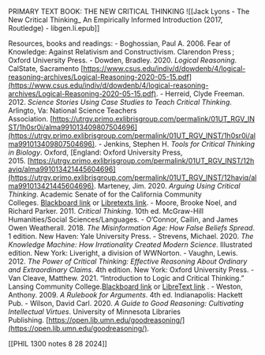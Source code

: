 PRIMARY TEXT BOOK:
	THE NEW CRITICAL THINKING
	![[Jack Lyons - The New Critical Thinking_ An Empirically Informed Introduction (2017, Routledge) - libgen.li.epub]]
	


Resources, books and readings:
	- Boghossian, Paul A. 2006. Fear of Knowledge: Against Relativism and Constructivism. Clarendon Press ; Oxford University Press.
	- Dowden, Bradley. 2020. _Logical Reasoning_. CalState, Sacramento [https://www.csus.edu/indiv/d/dowdenb/4/logical-reasoning-archives/Logical-Reasoning-2020-05-15.pdf](https://www.csus.edu/indiv/d/dowdenb/4/logical-reasoning-archives/Logical-Reasoning-2020-05-15.pdf).
	- Herreid, Clyde Freeman. 2012. _Science Stories Using Case Studies to Teach Critical Thinking_. Arlingto, Va: National Science Teachers Association. [https://utrgv.primo.exlibrisgroup.com/permalink/01UT_RGV_INST/1h0sr0i/alma991013409807504696](https://utrgv.primo.exlibrisgroup.com/permalink/01UT_RGV_INST/1h0sr0i/alma991013409807504696).
	- Jenkins, Stephen H. _Tools for Critical Thinking in Biology_. Oxford, [England: Oxford University Press, 2015. [https://utrgv.primo.exlibrisgroup.com/permalink/01UT_RGV_INST/12haviq/alma991013421445604696](https://utrgv.primo.exlibrisgroup.com/permalink/01UT_RGV_INST/12haviq/alma991013421445604696).
     Marteney, Jim. 2020. _Arguing Using Critical Thinking_. Academic Senate of for the California Community Colleges. [Blackboard link](https://mycourses.utrgv.edu/webapps/blackboard/content/launchLink.jsp?course_id=_124664_1&content_id=_10790142_1&mode=cpview) or [Libretexts link](https://socialsci.libretexts.org/Bookshelves/Communication/Argument_and_Debate/Arguing_Using_Critical_Thinking_(Marteney)).
	- Moore, Brooke Noel, and Richard Parker. 2011. _Critical Thinking_. 10th ed. McGraw-Hill Humanities/Social Sciences/Languages.
	- O’Connor, Cailin, and James Owen Weatherall. 2018. _The Misinformation Age: How False Beliefs Spread_. 1 edition. New Haven: Yale University Press.
	- Strevens, Michael. 2020. _The Knowledge Machine: How Irrationality Created Modern Science_. Illustrated edition. New York: Liveright, a division of WWNorton.
	- Vaughn, Lewis. 2012. _The Power of Critical Thinking: Effective Reasoning About Ordinary and Extraordinary Claims_. 4th edition. New York: Oxford University Press.
	- Van Cleave, Matthew. 2021. “Introduction to Logic and Critical Thinking.” Lansing Community College.[Blackboard link](https://mycourses.utrgv.edu/webapps/blackboard/content/listContentEditable.jsp?content_id=_10790178_1&course_id=_124664_1&mode=reset) or [LibreText link](https://human.libretexts.org/@go/page/26799) .
	- Weston, Anthony. 2009. _A Rulebook for Arguments_. 4th ed. Indianapolis: Hackett Pub.
	- Wilson, David Carl. 2020. _A Guide to Good Reasoning: Cultivating Intellectual Virtues_. University of Minnesota Libraries Publishing. [https://open.lib.umn.edu/goodreasoning/](https://open.lib.umn.edu/goodreasoning/).

[[PHIL 1300 notes 8 28 2024]]
